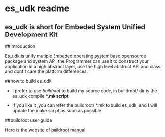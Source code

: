 

es_udk readme
=========================
es_udk is short for Embeded System Unified Development Kit
-------------------------

##introduction

Es_udk is unify mutiple Embeded operating system base opensource package and system
API, the Programmer can use it to construct your application in a high abstract
layer, use the high level abstruct API and class and dont't care the platform 
differences.

##how to build es_udk

- I prefer to use *buildroot* to build my source code,
in buildroot/ dir is the es_udk compile **\*.mk script**

- If you like it ,you can refer the buildroot/ \*.mk to build
es_udk, and I will update the make script as soon as possible

##buildroot user guide

Here is the website of
[buildroot manual](https://buildroot.org/downloads/manual/manual.html "buildroot official")


